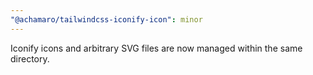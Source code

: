 ```yaml
---
"@achamaro/tailwindcss-iconify-icon": minor
---
```


Iconify icons and arbitrary SVG files are now managed within the same directory.
